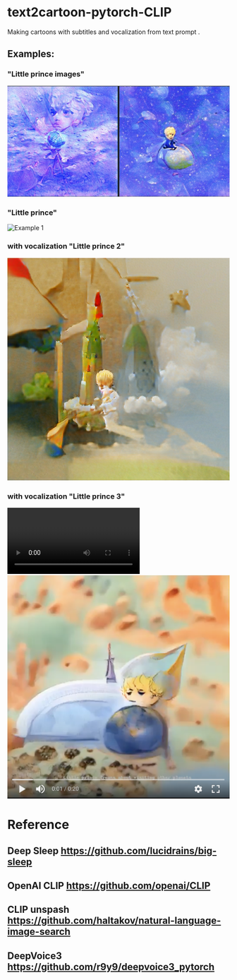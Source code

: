 # text2cartoon-pytorch-CLIP
Making cartoons with subtitles and vocalization from text prompt . 

## Examples:
### "Little prince images"
![Example 0](https://github.com/ZackPashkin/text2cartoon-pytorch-CLIP/blob/main/examples/Screenshot_20210221-235232_Photos.jpg)


### "Little prince"
![Example 1](https://github.com/ZackPashkin/text2cartoon-pytorch-CLIP/blob/main/examples/little_prince%20(1).gif)


### with vocalization "Little prince 2"
[![Example 2](https://github.com/ZackPashkin/text2cartoon-pytorch-CLIP/blob/main/examples/Little_prince__build_a_rocket%20(2).png)](https://photos.app.goo.gl/W7rC4GPStXgUGHUk9)


### with vocalization "Little prince 3"
![Example 3](https://github.com/ZackPashkin/text2cartoon-pytorch-CLIP/blob/main/examples/res_voice.mp4)
[![Example 2](https://github.com/ZackPashkin/text2cartoon-pytorch-CLIP/blob/main/examples/Screenshot%202021-02-23%20at%2001.33.34.png)](https://photos.app.goo.gl/DKzGoajGnDgq84eW8)
# Reference
##  Deep Sleep https://github.com/lucidrains/big-sleep
## OpenAI CLIP https://github.com/openai/CLIP
## CLIP unspash https://github.com/haltakov/natural-language-image-search
## DeepVoice3 https://github.com/r9y9/deepvoice3_pytorch


